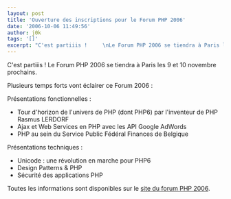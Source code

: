 ```yaml
---
layout: post
title: 'Ouverture des inscriptions pour le Forum PHP 2006'
date: '2006-10-06 11:49:56'
author: j0k
tags: '[]'
excerpt: "C'est partiiis !     \nLe Forum PHP 2006 se tiendra à Paris les 9 et 10 novembre prochains.  \n  \nPlusieurs temps forts vont éclairer ce Forum 2006 :  \n  \nPrésentations fonctionnelles :   * Tour d'horizon de l'univers de PHP (dont PHP6) par l'inventeur de PHP Rasmus LERDORF   * Ajax et Web Services en PHP avec les API      …"
---
```


C'est partiiis !
Le Forum PHP 2006 se tiendra à Paris les 9 et 10 novembre prochains.

Plusieurs temps forts vont éclairer ce Forum 2006 :

Présentations fonctionnelles :
* Tour d'horizon de l'univers de PHP (dont PHP6) par l'inventeur de PHP Rasmus LERDORF
* Ajax et Web Services en PHP avec les API Google AdWords
* PHP au sein du Service Public Fédéral Finances de Belgique

Présentations techniques :
* Unicode : une révolution en marche pour PHP6
* Design Patterns &amp; PHP
* Sécurité des applications PHP

Toutes les informations sont disponibles sur le [site du forum PHP 2006](http://www.afup.org/pages/forumphp2006/index.php).
